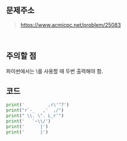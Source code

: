 ## 문제주소

> https://www.acmicpc.net/problem/25083

</br>

## 주의할 점

파이썬에서는 \를 사용할 때 두번 출력해야 함.

## 코드

```py
print('         ,r\'"7')
print("r`-_   ,'  ,/")
print(" \\. \". L_r'")
print('   `~\\/')
print('      |')
print('      |')

```
